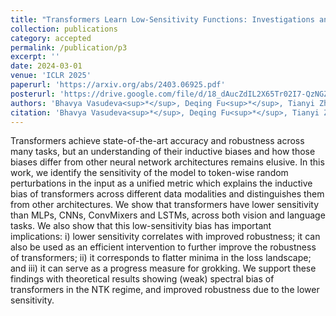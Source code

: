 ```yaml
---
title: "Transformers Learn Low-Sensitivity Functions: Investigations and Implications"
collection: publications
category: accepted
permalink: /publication/p3
excerpt: ''
date: 2024-03-01
venue: 'ICLR 2025'
paperurl: 'https://arxiv.org/abs/2403.06925.pdf'
posterurl: 'https://drive.google.com/file/d/18_dAucZdIL2X65Tr02I7-QzNGZq_wHMX/view?usp=share_link'
authors: 'Bhavya Vasudeva<sup>*</sup>, Deqing Fu<sup>*</sup>, Tianyi Zhou, Elliott Kau, Youqi Huang, Vatsal Sharan'
citation: 'Bhavya Vasudeva<sup>*</sup>, Deqing Fu<sup>*</sup>, Tianyi Zhou, Elliott Kau, Youqi Huang, Vatsal Sharan. &quot;Transformers Learn Low-Sensitivity Functions: Investigations and Implications.&quot; <i>ICLR 2025</i>.'
---
```


Transformers achieve state-of-the-art accuracy and robustness across many tasks, but an understanding of their inductive biases and how those biases differ from other neural network architectures remains elusive. In this work, we identify the sensitivity of the model to token-wise random perturbations in the input as a unified metric which explains the inductive bias of transformers across different data modalities and distinguishes them from other architectures. We show that transformers have lower sensitivity than MLPs, CNNs, ConvMixers and LSTMs, across both vision and language tasks. We also show that this low-sensitivity bias has important implications: i) lower sensitivity correlates with improved robustness; it can also be used as an efficient intervention to further improve the robustness of transformers; ii) it corresponds to flatter minima in the loss landscape; and iii) it can serve as a progress measure for grokking. We support these findings with theoretical results showing (weak) spectral bias of transformers in the NTK regime, and improved robustness due to the lower sensitivity.
